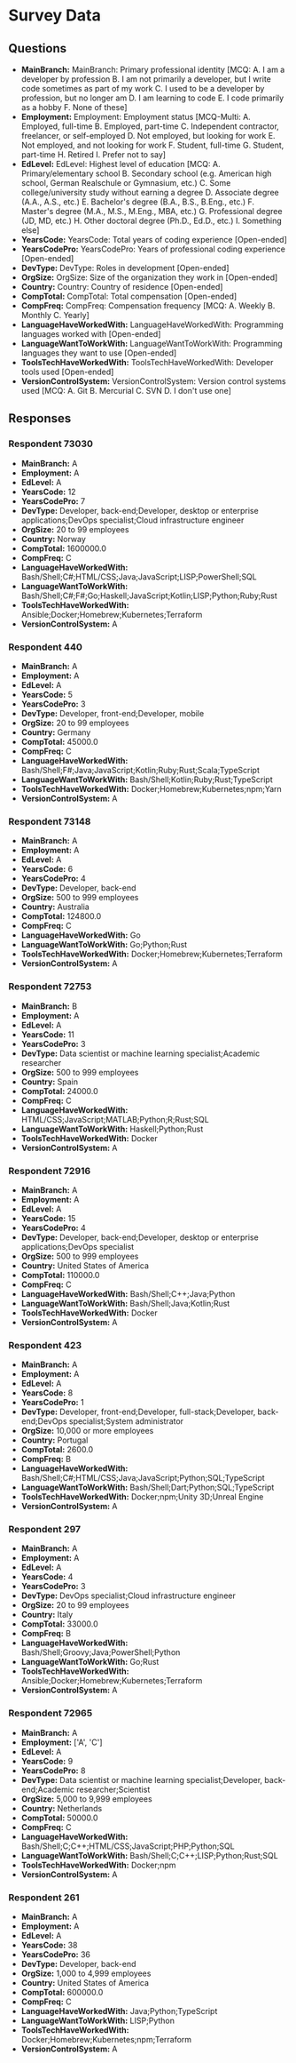 # Survey Data

## Questions

- **MainBranch:** MainBranch: Primary professional identity [MCQ: A. I am a developer by profession B. I am not primarily a developer, but I write code sometimes as part of my work C. I used to be a developer by profession, but no longer am D. I am learning to code E. I code primarily as a hobby F. None of these]
- **Employment:** Employment: Employment status [MCQ-Multi: A. Employed, full-time B. Employed, part-time C. Independent contractor, freelancer, or self-employed D. Not employed, but looking for work E. Not employed, and not looking for work F. Student, full-time G. Student, part-time H. Retired I. Prefer not to say]
- **EdLevel:** EdLevel: Highest level of education [MCQ: A. Primary/elementary school B. Secondary school (e.g. American high school, German Realschule or Gymnasium, etc.) C. Some college/university study without earning a degree D. Associate degree (A.A., A.S., etc.) E. Bachelor's degree (B.A., B.S., B.Eng., etc.) F. Master's degree (M.A., M.S., M.Eng., MBA, etc.) G. Professional degree (JD, MD, etc.) H. Other doctoral degree (Ph.D., Ed.D., etc.) I. Something else]
- **YearsCode:** YearsCode: Total years of coding experience [Open-ended]
- **YearsCodePro:** YearsCodePro: Years of professional coding experience [Open-ended]
- **DevType:** DevType: Roles in development [Open-ended]
- **OrgSize:** OrgSize: Size of the organization they work in [Open-ended]
- **Country:** Country: Country of residence [Open-ended]
- **CompTotal:** CompTotal: Total compensation [Open-ended]
- **CompFreq:** CompFreq: Compensation frequency [MCQ: A. Weekly B. Monthly C. Yearly]
- **LanguageHaveWorkedWith:** LanguageHaveWorkedWith: Programming languages worked with [Open-ended]
- **LanguageWantToWorkWith:** LanguageWantToWorkWith: Programming languages they want to use [Open-ended]
- **ToolsTechHaveWorkedWith:** ToolsTechHaveWorkedWith: Developer tools used [Open-ended]
- **VersionControlSystem:** VersionControlSystem: Version control systems used [MCQ: A. Git B. Mercurial C. SVN D. I don't use one]

## Responses

### Respondent 73030

- **MainBranch:** A
- **Employment:** A
- **EdLevel:** A
- **YearsCode:** 12
- **YearsCodePro:** 7
- **DevType:** Developer, back-end;Developer, desktop or enterprise applications;DevOps specialist;Cloud infrastructure engineer
- **OrgSize:** 20 to 99 employees
- **Country:** Norway
- **CompTotal:** 1600000.0
- **CompFreq:** C
- **LanguageHaveWorkedWith:** Bash/Shell;C#;HTML/CSS;Java;JavaScript;LISP;PowerShell;SQL
- **LanguageWantToWorkWith:** Bash/Shell;C#;F#;Go;Haskell;JavaScript;Kotlin;LISP;Python;Ruby;Rust
- **ToolsTechHaveWorkedWith:** Ansible;Docker;Homebrew;Kubernetes;Terraform
- **VersionControlSystem:** A

### Respondent 440

- **MainBranch:** A
- **Employment:** A
- **EdLevel:** A
- **YearsCode:** 5
- **YearsCodePro:** 3
- **DevType:** Developer, front-end;Developer, mobile
- **OrgSize:** 20 to 99 employees
- **Country:** Germany
- **CompTotal:** 45000.0
- **CompFreq:** C
- **LanguageHaveWorkedWith:** Bash/Shell;F#;Java;JavaScript;Kotlin;Ruby;Rust;Scala;TypeScript
- **LanguageWantToWorkWith:** Bash/Shell;Kotlin;Ruby;Rust;TypeScript
- **ToolsTechHaveWorkedWith:** Docker;Homebrew;Kubernetes;npm;Yarn
- **VersionControlSystem:** A

### Respondent 73148

- **MainBranch:** A
- **Employment:** A
- **EdLevel:** A
- **YearsCode:** 6
- **YearsCodePro:** 4
- **DevType:** Developer, back-end
- **OrgSize:** 500 to 999 employees
- **Country:** Australia
- **CompTotal:** 124800.0
- **CompFreq:** C
- **LanguageHaveWorkedWith:** Go
- **LanguageWantToWorkWith:** Go;Python;Rust
- **ToolsTechHaveWorkedWith:** Docker;Homebrew;Kubernetes;Terraform
- **VersionControlSystem:** A

### Respondent 72753

- **MainBranch:** B
- **Employment:** A
- **EdLevel:** A
- **YearsCode:** 11
- **YearsCodePro:** 3
- **DevType:** Data scientist or machine learning specialist;Academic researcher
- **OrgSize:** 500 to 999 employees
- **Country:** Spain
- **CompTotal:** 24000.0
- **CompFreq:** C
- **LanguageHaveWorkedWith:** HTML/CSS;JavaScript;MATLAB;Python;R;Rust;SQL
- **LanguageWantToWorkWith:** Haskell;Python;Rust
- **ToolsTechHaveWorkedWith:** Docker
- **VersionControlSystem:** A

### Respondent 72916

- **MainBranch:** A
- **Employment:** A
- **EdLevel:** A
- **YearsCode:** 15
- **YearsCodePro:** 4
- **DevType:** Developer, back-end;Developer, desktop or enterprise applications;DevOps specialist
- **OrgSize:** 500 to 999 employees
- **Country:** United States of America
- **CompTotal:** 110000.0
- **CompFreq:** C
- **LanguageHaveWorkedWith:** Bash/Shell;C++;Java;Python
- **LanguageWantToWorkWith:** Bash/Shell;Java;Kotlin;Rust
- **ToolsTechHaveWorkedWith:** Docker
- **VersionControlSystem:** A

### Respondent 423

- **MainBranch:** A
- **Employment:** A
- **EdLevel:** A
- **YearsCode:** 8
- **YearsCodePro:** 1
- **DevType:** Developer, front-end;Developer, full-stack;Developer, back-end;DevOps specialist;System administrator
- **OrgSize:** 10,000 or more employees
- **Country:** Portugal
- **CompTotal:** 2600.0
- **CompFreq:** B
- **LanguageHaveWorkedWith:** Bash/Shell;C#;HTML/CSS;Java;JavaScript;Python;SQL;TypeScript
- **LanguageWantToWorkWith:** Bash/Shell;Dart;Python;SQL;TypeScript
- **ToolsTechHaveWorkedWith:** Docker;npm;Unity 3D;Unreal Engine
- **VersionControlSystem:** A

### Respondent 297

- **MainBranch:** A
- **Employment:** A
- **EdLevel:** A
- **YearsCode:** 4
- **YearsCodePro:** 3
- **DevType:** DevOps specialist;Cloud infrastructure engineer
- **OrgSize:** 20 to 99 employees
- **Country:** Italy
- **CompTotal:** 33000.0
- **CompFreq:** B
- **LanguageHaveWorkedWith:** Bash/Shell;Groovy;Java;PowerShell;Python
- **LanguageWantToWorkWith:** Go;Rust
- **ToolsTechHaveWorkedWith:** Ansible;Docker;Homebrew;Kubernetes;Terraform
- **VersionControlSystem:** A

### Respondent 72965

- **MainBranch:** A
- **Employment:** ['A', 'C']
- **EdLevel:** A
- **YearsCode:** 9
- **YearsCodePro:** 8
- **DevType:** Data scientist or machine learning specialist;Developer, back-end;Academic researcher;Scientist
- **OrgSize:** 5,000 to 9,999 employees
- **Country:** Netherlands
- **CompTotal:** 50000.0
- **CompFreq:** C
- **LanguageHaveWorkedWith:** Bash/Shell;C;C++;HTML/CSS;JavaScript;PHP;Python;SQL
- **LanguageWantToWorkWith:** Bash/Shell;C;C++;LISP;Python;Rust;SQL
- **ToolsTechHaveWorkedWith:** Docker;npm
- **VersionControlSystem:** A

### Respondent 261

- **MainBranch:** A
- **Employment:** A
- **EdLevel:** A
- **YearsCode:** 38
- **YearsCodePro:** 36
- **DevType:** Developer, back-end
- **OrgSize:** 1,000 to 4,999 employees
- **Country:** United States of America
- **CompTotal:** 600000.0
- **CompFreq:** C
- **LanguageHaveWorkedWith:** Java;Python;TypeScript
- **LanguageWantToWorkWith:** LISP;Python
- **ToolsTechHaveWorkedWith:** Docker;Homebrew;Kubernetes;npm;Terraform
- **VersionControlSystem:** A

